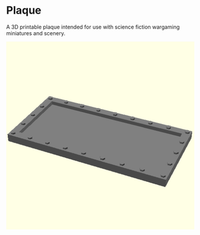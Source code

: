 # Plaque

A 3D printable plaque intended for use with science fiction wargaming miniatures and scenery.

![Plaque.png](Plaque.png)
